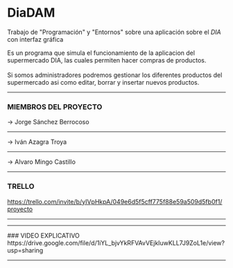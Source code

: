  # DiaDAM
 Trabajo de "Programación" y "Entornos" sobre una aplicación sobre el _DIA_ con interfaz gráfica
 
Es un programa que simula el funcionamiento de la aplicacion del supermercado DIA, las cuales permiten hacer compras de productos.
<br><br>
Si somos administradores podremos gestionar los diferentes productos del supermercado asi como editar, borrar y insertar nuevos productos.
<hr>

### MIEMBROS DEL PROYECTO
-> Jorge Sánchez Berrocoso<hr>
-> Iván Azagra Troya<hr>
-> Alvaro Mingo Castillo

<hr>

### TRELLO
https://trello.com/invite/b/yIVpHkpA/049e6d5f5cff775f88e59a509d5fb0f1/proyecto
<hr>
<hr>
### VIDEO EXPLICATIVO
https://drive.google.com/file/d/1iYL_bjvYkRFVAvVEjkIuwKLL7J9ZoL1e/view?usp=sharing

<hr>

 <!-- LINK -->
[website]: https://github.com/IvanAzagraTroya/DiaDAM
